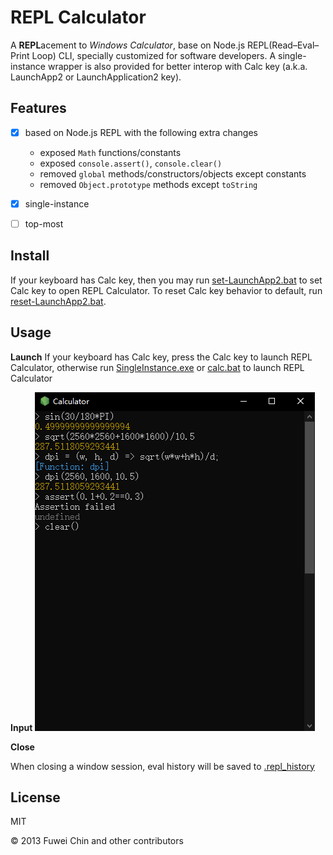 # REPL Calculator

A **REPL**acement to *Windows Calculator*, base on Node.js REPL(Read–Eval–Print Loop) CLI, specially customized for software developers. A single-instance wrapper is also provided for better interop with Calc key (a.k.a. LaunchApp2 or LaunchApplication2 key).



## Features

+ [x] based on Node.js REPL with the following extra changes
  + exposed `Math` functions/constants
  + exposed `console.assert()`, `console.clear()` 
  + removed `global` methods/constructors/objects except constants
  + removed `Object.prototype` methods except `toString`
+ [x] single-instance
+ [ ] top-most



## Install

If your keyboard has Calc key, then you may run [set-LaunchApp2.bat](set-LaunchApp2.bat) to set Calc key to open REPL Calculator. To reset Calc key behavior to default, run [reset-LaunchApp2.bat](reset-LaunchApp2.bat).



## Usage

**Launch**
If your keyboard has Calc key, press the Calc key to launch REPL Calculator, otherwise run [SingleInstance.exe](SingleInstance.exe) or [calc.bat](calc.bat) to launch REPL Calculator

**Input**
![Node REPL Calculator](screenshot.png)

**Close**

When closing a window session, eval history will be saved to [.repl_history](.repl_history)



## License

MIT

© 2013 Fuwei Chin and other contributors
